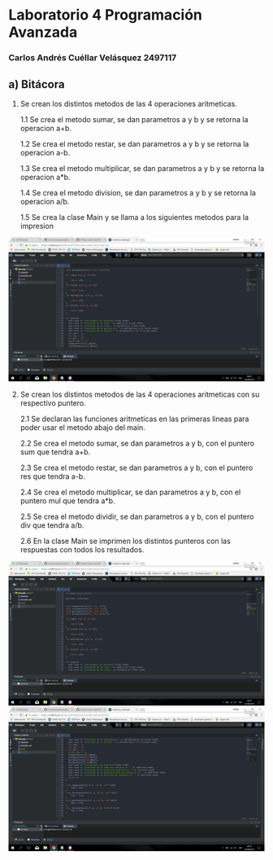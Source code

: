 # Laboratorio 4 Programación Avanzada

### Carlos Andrés Cuéllar Velásquez 2497117
       
## a) Bitácora


1. Se crean los distintos metodos de las 4 operaciones aritmeticas.

   1.1 Se crea el metodo sumar, se dan parametros a y b y se retorna la operacion a+b.
   
   1.2 Se crea el metodo restar, se dan parametros a y b y se retorna la operacion a-b.
   
   1.3 Se crea el metodo multiplicar, se dan parametros a y b y se retorna la operacion a*b.
   
   1.4 Se crea el metodo division, se dan parametros a y b y se retorna la operacion a/b.
   
   1.5 Se crea la clase Main y se llama a los siguientes metodos para la impresion

 ![](sin.png)

 
2. Se crean los distintos metodos de las 4 operaciones aritmeticas con su respectivo puntero.

   2.1 Se declaran las funciones aritmeticas en las primeras lineas para poder usar el metodo abajo del main.
   
   2.2 Se crea el metodo sumar, se dan parametros a y b, con el puntero sum que tendra a+b.
   
   2.3 Se crea el metodo restar, se dan parametros a y b, con el puntero res que tendra a-b.
   
   2.4  Se crea el metodo multiplicar, se dan parametros a y b, con el puntero mul que tendra a*b.
   
   2.5  Se crea el metodo dividir, se dan parametros a y b, con el puntero div que tendra a/b.
   
   2.6 En la clase Main se imprimen los distintos punteros con las respuestas con todos los resultados.

 ![](con1.png)
 ![](con2.png)
 
